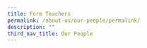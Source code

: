 ```yaml
---
title: Form Teachers
permalink: /about-us/our-people/permalink/
description: ""
third_nav_title: Our People
---
```

